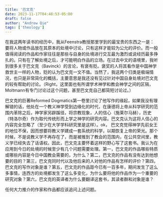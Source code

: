 ```yaml
---
title: '巴文克'
date: 2023-11-17T04:48:53-05:00
draft: false
author: "Andrew Qie"
tags: ['theology']
---
```


在我这两年读书的经历中，我从Feenstra教授那里学到的最宝贵的东西之一是：要将人物或作品放在其原本的处境中讨论，只有这样才能较为公允的评价。而一般值得阅读的作品和作家往往是那些与自身的处境进行交互最为激烈或说经历最多挣扎的。只有在了解处境之后，才可能明白作品的立场。在过去中文的语境里，我听到很多关于巴文克（Bavinck）的言论，有褒有贬。褒奖的人将其看作是中国神学救世主一样的人物，贬的认为巴文克一文不值。当然了，我这两个归类是极端情况，也只是非常简化的概括，主要意思是我还没有见过针对中国自身处境对巴文克的较有帮助的讨论。（Right，这里面也有所谓学术神学和教会神学之间的区隔，Moltmann有专门讨论过这个问题，甚至巴文克自己都简短讨论过。）

巴文克的巨著Reformed Dogmatics第一卷里讨论了他写作的缘起，如果我没有理解错的话，他处在一个教义神学受到边缘化的时代，在康德将上帝从科学研究的范围内革除之后，神学家另辟蹊径，将宗教现象，人的信心（施莱尔马赫），历史（特洛尔奇）作为取代传统形而上学之神学的研究内容。巴文克认为这将人信心的内容完全忽略了（至少在大学学科研究里是这样）。ok， 巴文克觉得神学先前女王的地位不保，因而想要将教义学建成一套系统的科学，以期恢复上帝的荣光。那个时候，不是说教义学不再存在了，而是被推到了教会的范围内，在公共空间里，教义学已经失去了话语权。因此，巴文克主要怀着这样的野心写了这套书。我认为在应用到今日的处境的时候至少有几个问题需要处理。第一，巴文克的作品哪些特质或哪些内容是今日中国教会需要的，为什么？第二，巴文克的作品有没有达到他想要的目的？第三，巴文克同时代以及他后来的人对他的作品有怎样的评价？第四，巴文克的写作对象是谁？第五，巴文克的作品距今已有一百多年，期间发生了这么多事情，连西方的处境都发生了这么多变化，为什么要将他的作品作为一个重要的研究对象？第六，巴文克的英译者为什么要翻译这套书，其读者群和对象是谁？

任何大力推介的作家和作品都应该追问上述问题。